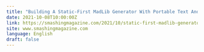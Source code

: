 ```yaml
---
title: "Building A Static-First MadLib Generator With Portable Text And Netlify On-Demand Builder Functions"
date: 2021-10-08T10:00:00Z
link: https://smashingmagazine.com/2021/10/static-first-madlib-generator-portable-text-netlify-builder-functions/?utm_medium=RSS&utm_source=news.12bit.vn
site: www.smashingmagazine.com
language: English
draft: false
---
```

